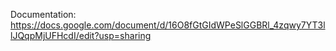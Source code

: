 Documentation: https://docs.google.com/document/d/16O8fGtGIdWPeSlGGBRl_4zqwy7YT3llJQqpMjUFHcdI/edit?usp=sharing
